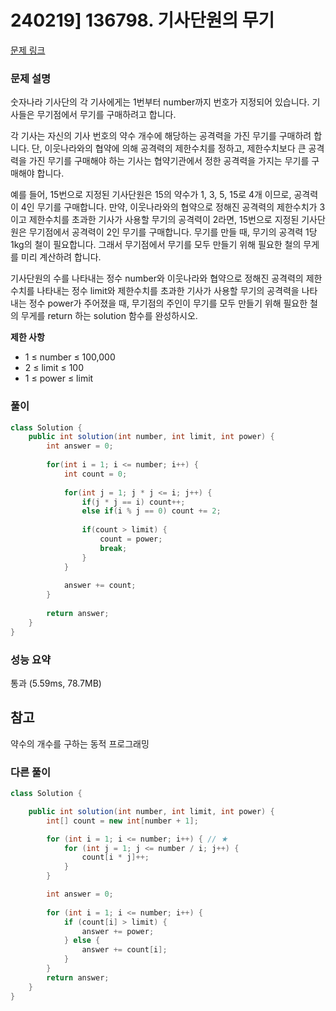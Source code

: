 # 240219] 136798. 기사단원의 무기

[문제 링크](https://school.programmers.co.kr/learn/courses/30/lessons/136798)

### 문제 설명
숫자나라 기사단의 각 기사에게는 1번부터 number까지 번호가 지정되어 있습니다. 기사들은 무기점에서 무기를 구매하려고 합니다.  

각 기사는 자신의 기사 번호의 약수 개수에 해당하는 공격력을 가진 무기를 구매하려 합니다. 단, 이웃나라와의 협약에 의해 공격력의 제한수치를 정하고, 제한수치보다 큰 공격력을 가진 무기를 구매해야 하는 기사는 협약기관에서 정한 공격력을 가지는 무기를 구매해야 합니다.  

예를 들어, 15번으로 지정된 기사단원은 15의 약수가 1, 3, 5, 15로 4개 이므로, 공격력이 4인 무기를 구매합니다. 만약, 이웃나라와의 협약으로 정해진 공격력의 제한수치가 3이고 제한수치를 초과한 기사가 사용할 무기의 공격력이 2라면, 15번으로 지정된 기사단원은 무기점에서 공격력이 2인 무기를 구매합니다. 무기를 만들 때, 무기의 공격력 1당 1kg의 철이 필요합니다. 그래서 무기점에서 무기를 모두 만들기 위해 필요한 철의 무게를 미리 계산하려 합니다.  

기사단원의 수를 나타내는 정수 number와 이웃나라와 협약으로 정해진 공격력의 제한수치를 나타내는 정수 limit와 제한수치를 초과한 기사가 사용할 무기의 공격력을 나타내는 정수 power가 주어졌을 때, 무기점의 주인이 무기를 모두 만들기 위해 필요한 철의 무게를 return 하는 solution 함수를 완성하시오.  

**제한 사항**  
* 1 ≤ number ≤ 100,000
* 2 ≤ limit ≤ 100
* 1 ≤ power ≤ limit

### 풀이
```java
class Solution {
    public int solution(int number, int limit, int power) {
        int answer = 0;
        
        for(int i = 1; i <= number; i++) {
            int count = 0;
            
            for(int j = 1; j * j <= i; j++) {
                if(j * j == i) count++;
                else if(i % j == 0) count += 2;
                
                if(count > limit) {
                    count = power;
                    break;
                }
            }
            
            answer += count;
        }
        
        return answer;
    }
}
```

### 성능 요약
통과 (5.59ms, 78.7MB)

## 참고
약수의 개수를 구하는 동적 프로그래밍

###  다른 풀이
```java
class Solution {

    public int solution(int number, int limit, int power) {
        int[] count = new int[number + 1];  

        for (int i = 1; i <= number; i++) { // ★
            for (int j = 1; j <= number / i; j++) {
                count[i * j]++;
            }
        }

        int answer = 0;
        
        for (int i = 1; i <= number; i++) {
            if (count[i] > limit) {
                answer += power;
            } else {
                answer += count[i];
            }
        }
        return answer;
    }
}
```
